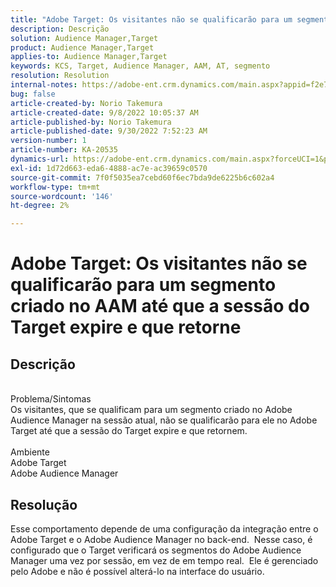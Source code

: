 ```yaml
---
title: "Adobe Target: Os visitantes não se qualificarão para um segmento criado no AAM até que a sessão do Target expire e que retorne"
description: Descrição
solution: Audience Manager,Target
product: Audience Manager,Target
applies-to: Audience Manager,Target
keywords: KCS, Target, Audience Manager, AAM, AT, segmento
resolution: Resolution
internal-notes: https://adobe-ent.crm.dynamics.com/main.aspx?appid=f2e74f34-7119-ea11-a811-000d3a5936c5&forceUCI=1&newWindow=true&pagetype=entityrecord&etn=knowledgearticle&id=45e8e885-2b47-e911-a952-000d3a34ebb5
bug: false
article-created-by: Norio Takemura
article-created-date: 9/8/2022 10:05:37 AM
article-published-by: Norio Takemura
article-published-date: 9/30/2022 7:52:23 AM
version-number: 1
article-number: KA-20535
dynamics-url: https://adobe-ent.crm.dynamics.com/main.aspx?forceUCI=1&pagetype=entityrecord&etn=knowledgearticle&id=59671ac2-5d2f-ed11-9db1-002248086d3d
exl-id: 1d72d663-eda6-4888-ac7e-ac39659c0570
source-git-commit: 7f0f5035ea7cebd60f6ec7bda9de6225b6c602a4
workflow-type: tm+mt
source-wordcount: '146'
ht-degree: 2%

---
```


# Adobe Target: Os visitantes não se qualificarão para um segmento criado no AAM até que a sessão do Target expire e que retorne

## Descrição

<br>Problema/Sintomas<br>Os visitantes, que se qualificam para um segmento criado no Adobe Audience Manager na sessão atual, não se qualificarão para ele no Adobe Target até que a sessão do Target expire e que retornem.<br><br>Ambiente<br>Adobe Target
<br>Adobe Audience Manager

## Resolução


Esse comportamento depende de uma configuração da integração entre o Adobe Target e o Adobe Audience Manager no back-end.  Nesse caso, é configurado que o Target verificará os segmentos do Adobe Audience Manager uma vez por sessão, em vez de em tempo real.  Ele é gerenciado pelo Adobe e não é possível alterá-lo na interface do usuário.
